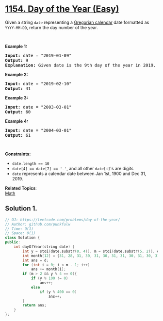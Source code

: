 # [1154. Day of the Year (Easy)](https://leetcode.com/problems/day-of-the-year/)

<p>Given a string <code>date</code> representing a <a href="https://en.wikipedia.org/wiki/Gregorian_calendar" target="_blank">Gregorian&nbsp;calendar</a> date formatted as <code>YYYY-MM-DD</code>, return the day number of the year.</p>

<p>&nbsp;</p>
<p><strong>Example 1:</strong></p>

<pre><strong>Input:</strong> date = "2019-01-09"
<strong>Output:</strong> 9
<strong>Explanation:</strong> Given date is the 9th day of the year in 2019.
</pre>

<p><strong>Example 2:</strong></p>

<pre><strong>Input:</strong> date = "2019-02-10"
<strong>Output:</strong> 41
</pre>

<p><strong>Example 3:</strong></p>

<pre><strong>Input:</strong> date = "2003-03-01"
<strong>Output:</strong> 60
</pre>

<p><strong>Example 4:</strong></p>

<pre><strong>Input:</strong> date = "2004-03-01"
<strong>Output:</strong> 61
</pre>

<p>&nbsp;</p>
<p><strong>Constraints:</strong></p>

<ul>
	<li><code>date.length == 10</code></li>
	<li><code>date[4] == date[7] == '-'</code>, and all other <code>date[i]</code>'s are digits</li>
	<li><code>date</code> represents a calendar date between Jan 1st, 1900 and Dec 31, 2019.</li>
</ul>

**Related Topics**:  
[Math](https://leetcode.com/tag/math/)

## Solution 1.

```cpp
// OJ: https://leetcode.com/problems/day-of-the-year/
// Author: github.com/punkfulw
// Time: O(1)
// Space: O(1)
class Solution {
public:
    int dayOfYear(string date) {
        int y = stoi(date.substr(0, 4)), m = stoi(date.substr(5, 2)), d = stoi(date.substr(8, 2));
        int month[12] = {31, 28, 31, 30, 31, 30, 31, 31, 30, 31, 30, 31};
        int ans = d;
        for (int i = 0; i < m - 1; i++)
            ans += month[i];
        if (m > 2 && y % 4 == 0){
            if (y % 100 != 0)
                ans++;
            else 
                if (y % 400 == 0)
                    ans++;
        }
        return ans;
    }
};
```
